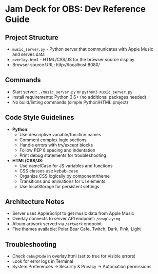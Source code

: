 # Jam Deck for OBS: Dev Reference Guide

## Project Structure
- `music_server.py` - Python server that communicates with Apple Music and serves data
- `overlay.html` - HTML/CSS/JS for the browser source display
- Browser source URL: http://localhost:8080/

## Commands
- Start server: `./music_server.py` or `python3 music_server.py`
- Install requirements: Python 3.6+ (no additional packages needed)
- No build/linting commands (simple Python/HTML project)

## Code Style Guidelines
- **Python**: 
  - Use descriptive variable/function names
  - Comment complex logic sections
  - Handle errors with try/except blocks
  - Follow PEP 8 spacing and indentation
  - Print debug statements for troubleshooting
- **HTML/CSS/JS**:
  - Use camelCase for JS variables and functions
  - CSS classes use kebab-case
  - Organize CSS logically by component/theme
  - Transitions and animations for UI elements
  - Use localStorage for persistent settings

## Architecture Notes
- Server uses AppleScript to get music data from Apple Music
- Overlay connects to server API endpoint: `/nowplaying`
- Album artwork served via `/artwork` endpoint
- Five themes available: Polar Bear Cafe, Twitch, Dark, Pink, Light

## Troubleshooting
- Check `debugMode` in overlay.html (set to true for visible errors)
- Look for error logs in Terminal
- System Preferences → Security & Privacy → Automation permissions